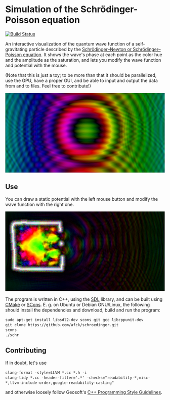 # Simulation of the Schrödinger-Poisson equation

[![Build Status](https://travis-ci.org/afck/schroedinger.svg?branch=master)](https://travis-ci.org/afck/schroedinger)

An interactive visualization of the quantum wave function of a self-gravitating
particle described by the
[Schrödinger–Newton or Schrödinger–Poisson equation](https://en.wikipedia.org/wiki/Schr%C3%B6dinger%E2%80%93Newton_equation).
It shows the wave's phase at each point as the color hue and the amplitude as
the saturation, and lets you modify the wave function and potential with the
mouse.

(Note that this is just a toy; to be more than that it should be parallelized,
use the GPU, have a proper GUI, and be able to input and output the data from
and to files. Feel free to contribute!)

![Screenshot](images/screenshot0.png)


## Use

You can draw a static potential with the left mouse button and modify the wave
function with the right one.

![Screenshot](images/screenshot1.png)

The program is written in C++, using the [SDL](https://www.libsdl.org/) library,
and can be built using [CMake](http://www.cmake.org/) or
[SCons](http://www.scons.org/). E. g. on Ubuntu or Debian GNU/Linux, the
following should install the dependencies and download, build and run the
program:
```
sudo apt-get install libsdl2-dev scons git gcc libcppunit-dev
git clone https://github.com/afck/schroedinger.git
scons
./schr
```


## Contributing

If in doubt, let's use
```
clang-format -style=LLVM *.cc *.h -i
clang-tidy *.cc -header-filter='.*' -checks="readability-*,misc-*,llvm-include-order,google-readability-casting"
```
and otherwise loosely follow Geosoft's
[C++ Programming Style Guidelines](http://geosoft.no/development/cppstyle.html).
